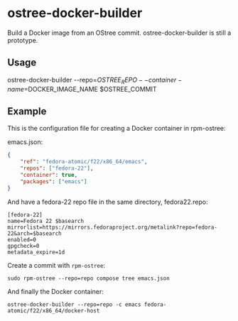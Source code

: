 # ostree-docker-builder
Build a Docker image from an OStree commit.  ostree-docker-builder is
still a prototype.

## Usage

ostree-docker-builder --repo=$OSTREE_REPO --container-name=$DOCKER_IMAGE_NAME $OSTREE_COMMIT

## Example

This is the configuration file for creating a Docker container in
rpm-ostree:

emacs.json:
```json
{  
    "ref": "fedora-atomic/f22/x86_64/emacs",  
    "repos": ["fedora-22"],  
    "container": true,  
    "packages": ["emacs"]  
}
```

And have a fedora-22 repo file in the same directory, fedora22.repo:

```
[fedora-22]  
name=Fedora 22 $basearch  
mirrorlist=https://mirrors.fedoraproject.org/metalink?repo=fedora-22&arch=$basearch  
enabled=0  
gpgcheck=0  
metadata_expire=1d
```

Create a commit with ```rpm-ostree```:

```sudo rpm-ostree --repo=repo compose tree emacs.json```

And finally the Docker container:

```ostree-docker-builder --repo=repo -c emacs fedora-atomic/f22/x86_64/docker-host```
